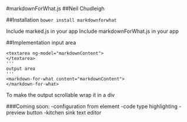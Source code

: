 #markdownForWhat.js
##Neil Chudleigh

##Installation
```bower install markdownforwhat```

Include marked.js in your app
Include markdownForWhat.js in your app

##Implementation
input area
```
<textarea ng-model="markdownContent">
</textarea>
'''
output area
'''
<markdown-for-what content="markdownContent">
</markdown-for-what>
```
To make the output scrollable wrap it in a div

###Coming soon:
-configuration from element
-code type highlighting
-preview button
-kitchen sink text editor